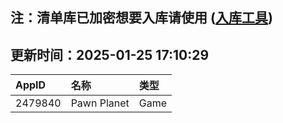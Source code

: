 ## 注：清单库已加密想要入库请使用 ([入库工具](https://github.com/BlankTMing/ManifestAutoUpdate/releases))

## 更新时间：2025-01-25 17:10:29
| AppID | 名称 | 类型  |
| :-------------------- | :----------------------------- | :----------- |
| 2479840 | Pawn Planet| Game |
